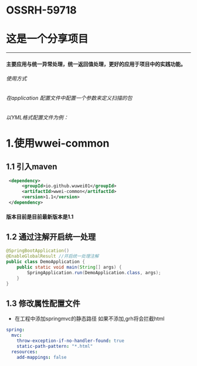 # OSSRH-59718
# 这是一个分享项目
------------
#### 主要应用与统一异常处理，统一返回值处理，更好的应用于项目中的实践功能。

###### 使用方式
###### 在application 配置文件中配置一个参数来定义扫描的包
###### 以YML格式配置文件为例：
# 1.使用wwei-common
## 1.1 引入maven
  ```xml
   <dependency>
        <groupId>io.github.wuwei01</groupId>
        <artifactId>wwei-common</artifactId>
        <version>1.1</version>
   </dependency>
  ```
#### 版本目前是目前最新版本是1.1
## 1.2 通过注解开启统一处理
```java
@SpringBootApplication()
@EnableGlobalResult //开启统一处理注解
public class DemoApplication {
    public static void main(String[] args) {
        SpringApplication.run(DemoApplication.class, args);
    }
}
```
## 1.3 修改属性配置文件
* 在工程中添加springmvc的静态路径
  如果不添加,grh将会拦截html
```yaml
spring:
  mvc:
    throw-exception-if-no-handler-found: true
    static-path-pattern: "*.html"
  resources:
    add-mappings: false
  ```